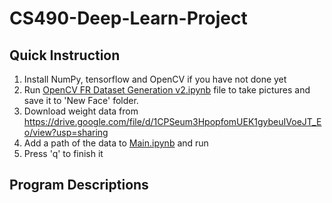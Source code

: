 # CS490-Deep-Learn-Project

## Quick Instruction
1. Install NumPy, tensorflow and OpenCV if you have not done yet
2. Run <a href="https://github.com/JakeACross/CS490-Deep-Learn-Project/blob/main/OpenCV%20FR%20Dataset%20Generation%20v2.ipynb">OpenCV FR Dataset Generation v2.ipynb</a> file to take pictures and save it to 'New Face' folder.
3. Download weight data from https://drive.google.com/file/d/1CPSeum3HpopfomUEK1gybeuIVoeJT_Eo/view?usp=sharing
4. Add a path of the data to <a href="https://github.com/JakeACross/CS490-Deep-Learn-Project/blob/main/Main.ipynb">Main.ipynb</a> and run
5. Press 'q' to finish it 

## Program Descriptions
